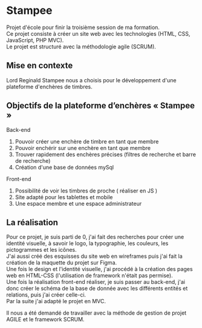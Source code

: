# Stampee

Projet d'école pour finir la troisième session de ma formation.  
Ce projet consiste à créer un site web avec les technologies (HTML, CSS, JavaScript, PHP MVC).  
Le projet est structuré avec la méthodologie agile (SCRUM).

## Mise en contexte  
Lord Reginald Stampee nous a choisis pour le développement d'une plateforme d'enchères de timbres.  

## Objectifs de la plateforme d’enchères « Stampee »
Back-end 
1. Pouvoir créer une enchère de timbre en tant que membre  
2. Pouvoir enchérir sur une enchère en tant que membre  
3. Trouver rapidement des enchères précises (filtres de recherche et barre de recherche)
4. Création d'une base de données mySql

Front-end  
1. Possibilité de voir les timbres de proche ( réaliser en JS )
2. Site adapté pour les tablettes et mobile
3. Une espace membre et une espace administrateur


## La réalisation
Pour ce projet, je suis parti de 0, j'ai fait des recherches pour créer une identité visuelle, à savoir le logo, la typographie, les couleurs, les pictogrammes et les icônes.  
J'ai aussi créé des esquisses du site web en wireframes puis j'ai fait la création de la maquette du projet sur Figma.  
Une fois le design et l'identité visuelle, j'ai procédé à la création des pages web en HTML-CSS (l'utilisation de framework n'était pas permise).  
Une fois la réalisation front-end réaliser, je suis passer au back-end, j'ai donc créer le schéma de la base de donnée avec les différents entités et relations, puis j'ai créer celle-ci.  
Par la suite j'ai adapté le projet en MVC. 

Il nous a été demandé de travailler avec la méthode de gestion de projet AGILE et le framework SCRUM.  
